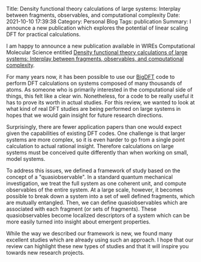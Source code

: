 Title: Density functional theory calculations of large systems: Interplay between fragments, observables, and computational complexity
Date: 2021-10-10 17:39:38
Category: Personal Blog
Tags: publication
Summary: I announce a new publication which explores the potential of linear scaling DFT for practical calculations. 

I am happy to announce a new publication available in WIREs Computational 
Molecular Science entitled
[Density functional theory calculations of large systems: Interplay between fragments, observables, and computational complexity](https://wires.onlinelibrary.wiley.com/doi/full/10.1002/wcms.1574).

For many years now, it has been possible to use our [BigDFT](https://bigdft.org/) 
code to perform DFT calculations on systems composed of many thousands of 
atoms. As someone who is primarily interested in the computational side of
things, this felt like a clear win. Nonetheless, for a code to be really useful
it has to prove its worth in actual studies. For this review, we wanted to look
at what kind of real DFT studies are being performed on large systems in hopes
that we would gain insight for future research directions.

Surprisingly, there are fewer application papers than one would expect given
the capabilities of existing DFT codes. One challenge is that larger systems 
are more complex, so it is even harder to go from a single point calculation to 
actual rational insight. Therefore calculations on large systems must be 
conceived quite differently than when working on small, model systems.

To address this issues, we defined a framework of study based on the concept
of a "quasiobservable". In a standard quantum mechanical investigation, we 
treat the full system as one coherent unit, and compute observables of the
entire system. At a large scale, however, it becomes possible to break down
a system into a set of well defined fragments, which are mutually entangled.
Then, we can define quasiobservables which are associated with each fragment 
(or sets of fragments). These quasiobservables become localized descriptors
of a system which can be more easily turned into insight about emergent
properties.

While the way we described our framework is new, we found many excellent
studies which are already using such an approach. I hope that our review can
highlight these new types of studies and that it will inspire you towards 
new research projects.